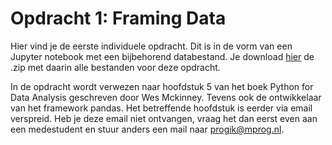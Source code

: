 # Opdracht 1: Framing Data

Hier vind je de eerste individuele opdracht. Dit is in de vorm van een Jupyter notebook met een bijbehorend databestand. Je download [hier](https://ci.mprog.nl/course/assignments/framing_data/framing_data.zip) de .zip met daarin alle bestanden voor deze opdracht.

In de opdracht wordt verwezen naar hoofdstuk 5 van het boek Python for Data Analysis geschreven door Wes Mckinney. Tevens ook de ontwikkelaar van het framework pandas. Het betreffende hoofdstuk is eerder via email verspreid. Heb je deze email niet ontvangen, vraag het dan eerst even aan een medestudent en stuur anders een mail naar <progik@mprog.nl>.
